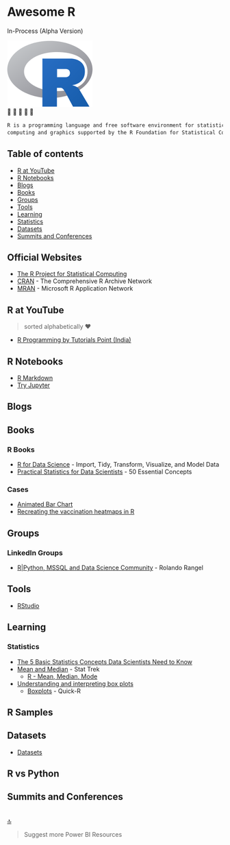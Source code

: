 # Awesome R

In-Process (Alpha Version)


![R](https://github.com/NajiElKotob/Awesome-R/blob/master/Images/R_logo.png)  
:blue_heart: :blue_heart: :blue_heart: :blue_heart: :blue_heart: 

```sh
R is a programming language and free software environment for statistical 
computing and graphics supported by the R Foundation for Statistical Computing
```

## Table of contents
* [R at YouTube](#r-heroes-at-youtube)
* [R Notebooks](#r-notebooks)
* [Blogs](#blogs)
* [Books](#books)
* [Groups](#groups)
* [Tools](#tools)
* [Learning](#learning)
* [Statistics](#statistics)
* [Datasets](#datasets)
* [Summits and Conferences](#summits-and-conferences)


## Official Websites
* [The R Project for Statistical Computing](https://www.r-project.org)
* [CRAN](https://cran.r-project.org) - The Comprehensive R Archive Network
* [MRAN](https://mran.microsoft.com) - Microsoft R Application Network



## R at YouTube
> sorted alphabetically :heart:
* [R Programming by Tutorials Point (India)](https://www.youtube.com/watch?v=7076ZuAwUn8&index=1&list=PLWPirh4EWFpEvN4ktS8LE0cvLCSfhD55t)

## R Notebooks
* [R Markdown](https://rmarkdown.rstudio.com)
* [Try Jupyter](https://jupyter.org/try)

## Blogs


## Books
### R Books
* [R for Data Science](https://amzn.to/2SFdmoL) - Import, Tidy, Transform, Visualize, and Model Data
* [Practical Statistics for Data Scientists](https://amzn.to/2TFncUK) - 50 Essential Concepts


### Cases
* [Animated Bar Chart](https://github.com/amrrs/animated_bar_charts_in_R)
* [Recreating the vaccination heatmaps in R](https://benjaminlmoore.wordpress.com/tag/ggplot2/)


## Groups
### LinkedIn Groups
* [R|Python, MSSQL and Data Science Community](https://www.linkedin.com/groups/12049975/) - Rolando Rangel

## Tools
* [RStudio](https://www.rstudio.com)

## Learning

### Statistics
* [The 5 Basic Statistics Concepts Data Scientists Need to Know](https://towardsdatascience.com/the-5-basic-statistics-concepts-data-scientists-need-to-know-2c96740377ae)
* [Mean and Median](https://stattrek.com/descriptive-statistics/mean-median.aspx) - Stat Trek
    * [R - Mean, Median, Mode](https://rstudio-pubs-static.s3.amazonaws.com/242140_d3bc74d91e8e47febc2e019762a4d877.html)
* [Understanding and interpreting box plots](https://www.wellbeingatschool.org.nz/information-sheet/understanding-and-interpreting-box-plots)
    * [Boxplots](https://www.statmethods.net/graphs/boxplot.html) - Quick-R


## R Samples

## Datasets
* [Datasets](https://github.com/NajiElKotob/Awesome-Power-BI#datasets)


## R vs Python


## Summits and Conferences

<br/>[:top:](#table-of-contents)

> Suggest more Power BI Resources 
